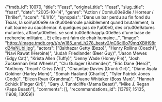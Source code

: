 {"tmdb_id": 10070, "title": "Feast", "original_title": "Feast", "slug_title": "feast", "date": "2005-10-14", "genre": "Action / Com\u00e9die / Horreur / Thriller", "score": "6.1/10", "synopsis": "Dans un bar perdu au fin fond du Texas, la soir\u00e9e se d\u00e9roule paisiblement quand brutalement, la nuit tourne au cauchemar. A quelques pas de l\u00e0, des cr\u00e9atures mutantes, affam\u00e9es, se sont \u00e9chapp\u00e9es d'une base de recherche militaire... Et elles ont faim de chair humaine...", "image": "https://image.tmdb.org/t/p/w185_and_h278_bestv2/nC6cl6o79mqXBlH98rd24aNUbi.jpg", "actors": ["Balthazar Getty (Bozo)", "Henry Rollins (Coach)", "Navi Rawat (Heroine)", "Judah Friedlander (Beer Guy)", "Jason Mewes (Edgy Cat)", "Krista Allen (Tuffy)", "Jenny Wade (Honey Pie)", "Josh Zuckerman (Hot Wheels)", "Clu Gulager (Bartender)", "Eric Dane (Hero)", "Anthony 'Treach' Criss (Vet)", "Chauntae Davies (Drunk Girl)", "Diane Ayala Goldner (Harley Mom)", "Somah Haaland (Charlie)", "Tyler Patrick Jones (Cody)", "Eileen Ryan (Grandma)", "Duane Whitaker (Boss Man)", "Hannah Schick (Finger Girl)", "Gary J. Tunnicliffe (Mama Beast)", "Mike J. Regan (Papa Beast)"], "comments": [], "recommandations_id": [13797, 15135, 11908, 13059]}